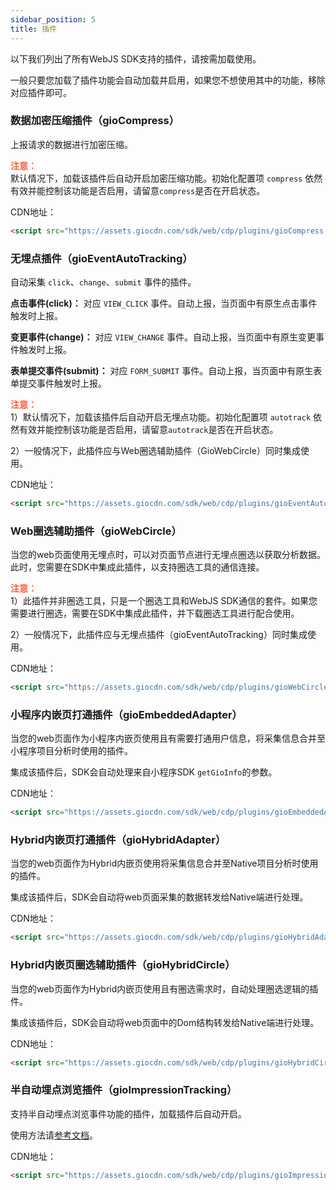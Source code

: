 ```yaml
---
sidebar_position: 5
title: 插件
---
```


以下我们列出了所有WebJS SDK支持的插件，请按需加载使用。

一般只要您加载了插件功能会自动加载并启用，如果您不想使用其中的功能，移除对应插件即可。

### 数据加密压缩插件（gioCompress）

上报请求的数据进行加密压缩。

**<font color="#FC5F3A">注意：</font>**<br/>
默认情况下，加载该插件后自动开启加密压缩功能。初始化配置项 `compress` 依然有效并能控制该功能是否启用，请留意`compress`是否在开启状态。

CDN地址：

```html
<script src="https://assets.giocdn.com/sdk/web/cdp/plugins/gioCompress.js"></script>
```

### 无埋点插件（gioEventAutoTracking）

自动采集 `click`、`change`、`submit` 事件的插件。

**点击事件(click)：** 对应 `VIEW_CLICK` 事件。自动上报，当页面中有原生点击事件触发时上报。

**变更事件(change)：** 对应 `VIEW_CHANGE` 事件。自动上报，当页面中有原生变更事件触发时上报。

**表单提交事件(submit)：** 对应 `FORM_SUBMIT` 事件。自动上报，当页面中有原生表单提交事件触发时上报。

**<font color="#FC5F3A">注意：</font>**<br/>
1）默认情况下，加载该插件后自动开启无埋点功能。初始化配置项 `autotrack` 依然有效并能控制该功能是否启用，请留意`autotrack`是否在开启状态。

2）一般情况下，此插件应与Web圈选辅助插件（GioWebCircle）同时集成使用。

CDN地址：

```html
<script src="https://assets.giocdn.com/sdk/web/cdp/plugins/gioEventAutoTracking.js"></script>
```

### Web圈选辅助插件（gioWebCircle）

当您的web页面使用无埋点时，可以对页面节点进行无埋点圈选以获取分析数据。此时，您需要在SDK中集成此插件，以支持圈选工具的通信连接。

**<font color="#FC5F3A">注意：</font>**<br/>
1）此插件并非圈选工具，只是一个圈选工具和WebJS SDK通信的套件。如果您需要进行圈选，需要在SDK中集成此插件，并下载圈选工具进行配合使用。

2）一般情况下，此插件应与无埋点插件（gioEventAutoTracking）同时集成使用。

CDN地址：

```html
<script src="https://assets.giocdn.com/sdk/web/cdp/plugins/gioWebCircle.js"></script>
```

### 小程序内嵌页打通插件（gioEmbeddedAdapter）

当您的web页面作为小程序内嵌页使用且有需要打通用户信息，将采集信息合并至小程序项目分析时使用的插件。

集成该插件后，SDK会自动处理来自小程序SDK `getGioInfo`的参数。

CDN地址：

```html
<script src="https://assets.giocdn.com/sdk/web/cdp/plugins/gioEmbeddedAdapter.js"></script>
```

### Hybrid内嵌页打通插件（gioHybridAdapter）

当您的web页面作为Hybrid内嵌页使用将采集信息合并至Native项目分析时使用的插件。

集成该插件后，SDK会自动将web页面采集的数据转发给Native端进行处理。

CDN地址：

```html
<script src="https://assets.giocdn.com/sdk/web/cdp/plugins/gioHybridAdapter.js"></script>
```

### Hybrid内嵌页圈选辅助插件（gioHybridCircle）

当您的web页面作为Hybrid内嵌页使用且有圈选需求时，自动处理圈选逻辑的插件。

集成该插件后，SDK会自动将web页面中的Dom结构转发给Native端进行处理。

CDN地址：

```html
<script src="https://assets.giocdn.com/sdk/web/cdp/plugins/gioHybridCircle.js"></script>
```

### 半自动埋点浏览插件（gioImpressionTracking）

支持半自动埋点浏览事件功能的插件，加载插件后自动开启。

使用方法请[参考文档](/docs/webjs/3.8/commonlyApi#半自动埋点浏览事件)。

CDN地址：

```html
<script src="https://assets.giocdn.com/sdk/web/cdp/plugins/gioImpressionTracking.js"></script>
```
